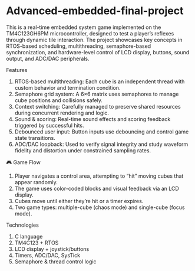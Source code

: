 # Advanced-embedded-final-project

This is a real-time embedded system game implemented on the TM4C123GH6PM microcontroller, designed to test a player’s reflexes through dynamic tile interaction. The project showcases key concepts in RTOS-based scheduling, multithreading, semaphore-based synchronization, and hardware-level control of LCD display, buttons, sound output, and ADC/DAC peripherals.

Features
1. RTOS-based multithreading: Each cube is an independent thread with custom behavior and termination condition.
2. Semaphore grid system: A 6×6 matrix uses semaphores to manage cube positions and collisions safely.
3. Context switching: Carefully managed to preserve shared resources during concurrent rendering and logic.
4. Sound & scoring: Real-time sound effects and scoring feedback triggered by successful hits.
5. Debounced user input: Button inputs use debouncing and control game state transitions.
6. ADC/DAC loopback: Used to verify signal integrity and study waveform fidelity and distortion under constrained sampling rates.

🎮 Game Flow
1. Player navigates a control area, attempting to “hit” moving cubes that appear randomly.
2. The game uses color-coded blocks and visual feedback via an LCD display.
3. Cubes move until either they’re hit or a timer expires.
4. Two game types: multiple-cube (chaos mode) and single-cube (focus mode).

Technologies
1. C language
2. TM4C123 + RTOS
3. LCD display + joystick/buttons
4. Timers, ADC/DAC, SysTick
5. Semaphore & thread control logic
